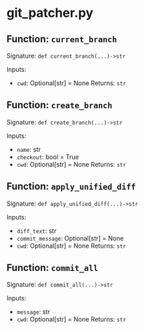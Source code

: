 # git_patcher.py

## Function: `current_branch`

Signature: `def current_branch(...)->str`

Inputs:
- `cwd`: Optional[str] = None
Returns: `str`

## Function: `create_branch`

Signature: `def create_branch(...)->str`

Inputs:
- `name`: str
- `checkout`: bool = True
- `cwd`: Optional[str] = None
Returns: `str`

## Function: `apply_unified_diff`

Signature: `def apply_unified_diff(...)->str`

Inputs:
- `diff_text`: str
- `commit_message`: Optional[str] = None
- `cwd`: Optional[str] = None
Returns: `str`

## Function: `commit_all`

Signature: `def commit_all(...)->str`

Inputs:
- `message`: str
- `cwd`: Optional[str] = None
Returns: `str`
